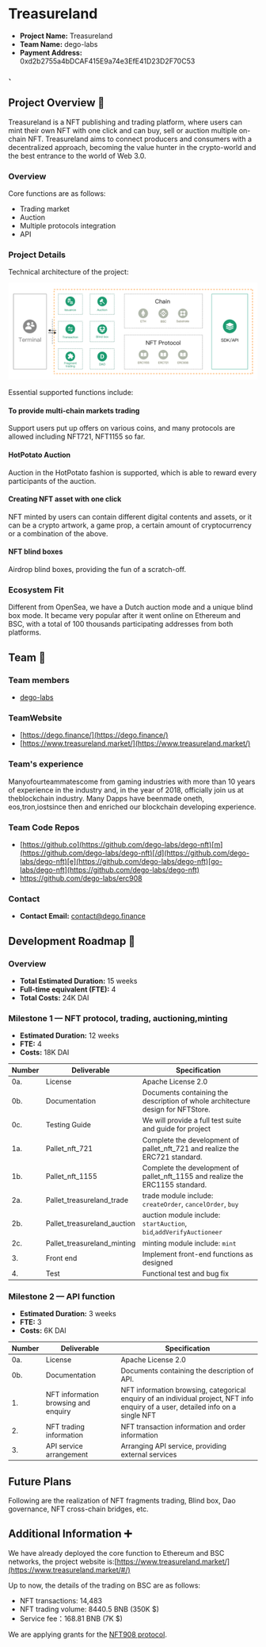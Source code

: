 # Treasureland

- **Project Name:** Treasureland
- **Team Name:** dego-labs
- **Payment Address:** 0xd2b2755a4bDCAF415E9a74e3EfE41D23D2F70C53

*、*

## Project Overview :page_facing_up:

Treasureland is a NFT publishing and trading platform, where users can mint their own NFT with one click and can buy, sell or auction multiple on-chain NFT. Treasureland aims to connect producers and consumers with a decentralized approach, becoming the value hunter in the crypto-world and the best entrance to the world of Web 3.0.

### Overview

Core functions are as follows:

* Trading market
* Auction
* Multiple protocols integration
* API

### Project Details

Technical architecture of the project:

![architecture](https://raw.githubusercontent.com/treasureland-market/doc/main/arch.png)


Essential supported functions include:

#### **To provide multi-chain markets trading**

Support users put up offers on various coins, and many protocols are allowed including NFT721, NFT1155 so far.

#### **HotPotato Auction**

Auction in the HotPotato fashion is supported, which is able to reward every participants of the auction.

#### **Creating NFT asset with one click**

NFT minted by users can contain different digital contents and assets, or it can be a crypto artwork, a game prop, a certain amount of cryptocurrency or a combination of the above.

#### **NFT blind boxes**

Airdrop blind boxes, providing the fun of a scratch-off.

### Ecosystem Fit

Different from OpenSea, we have a Dutch auction mode and a unique blind box mode. It became very popular after it went online on Ethereum and BSC, with a total of 100 thousands participating addresses from both platforms.

## Team :busts_in_silhouette:

### Team members

* [dego-labs](https://github.com/dego-labs)
### TeamWebsite

* [https://dego.finance/](https://dego.finance/)
* [https://www.treasureland.market/](https://www.treasureland.market/)
### 
### Team's experience

Manyofourteammatescome from gaming industries with more than 10 years of experience in the industry and, in the year of 2018, officially join us at theblockchain industry. Many Dapps have beenmade oneth, eos,tron,iostsince then and enriched our blockchain developing experience.

### 
### Team Code Repos

* [https://github.co](https://github.com/dego-labs/dego-nft)[m](https://github.com/dego-labs/dego-nft)[/d](https://github.com/dego-labs/dego-nft)[e](https://github.com/dego-labs/dego-nft)[go-labs/dego-nft](https://github.com/dego-labs/dego-nft)
* [http](https://github.com/dego-labs/erc908)[s](https://github.com/dego-labs/erc908)[://github.com/dego-labs/erc908](https://github.com/dego-labs/erc908)
### Contact

* **Contact Email:** contact@dego.finance

## Development Roadmap :nut_and_bolt:

### Overview

* **Total Estimated Duration:** 15 weeks
* **Full-time equivalent (FTE):** 4
* **Total Costs:** 24K DAI

### Milestone 1  — NFT  protocol, trading, auctioning,minting

* **Estimated Duration:** 12 weeks
* **FTE:** 4
* **Costs:** 18K DAI

| Number | Deliverable | Specification |
| ------------- | ------------- | ------------- |
| 0a. | License | Apache License 2.0 | 
| 0b. | Documentation | Documents containing the description of whole architecture design for NFTStore. |
| 0c. | Testing Guide | We will provide a full test suite and guide for project |
| 1a. | Pallet_nft_721 | Complete the development of pallet_nft_721 and realize the ERC721 standard. |
| 1b. | Pallet_nft_1155 | Complete the development of pallet_nft_1155 and realize the ERC1155 standard. |
| 2a. | Pallet_treasureland_trade | trade module include: ```createOrder```, ```cancelOrder```, ```buy```  |
| 2b. | Pallet_treasureland_auction | auction module include: ```startAuction```, ```bid```,```addVerifyAuctioneer``` |
| 2c. | Pallet_treasureland_minting | minting module include: ```mint``` |
| 3. | Front end | Implement front-end functions as designed |
| 4. | Test | Functional test and bug fix |


### Milestone 2  —  API function

* **Estimated Duration:** 3 weeks
* **FTE:** 3
* **Costs:** 6K DAI

| Number | Deliverable | Specification |
| ------------- | ------------- | ------------- |
| 0a. | License | Apache License 2.0 | 
| 0b. | Documentation | Documents containing the description of API. |
| 1. | NFT information browsing and enquiry | NFT information browsing, categorical   enquiry of an individual project, NFT info enquiry of a user, detailed info   on a single NFT |
| 2. | NFT trading information | NFT transaction information and order information |
| 3. | API service arrangement | Arranging API service, providing external services |




## Future Plans

Following are the realization of NFT fragments trading, Blind box, Dao governance, NFT cross-chain bridges, etc.

## Additional Information :heavy_plus_sign:

We have already deployed the core function to Ethereum and BSC networks, the project website is:[https://www.treasureland.market/](https://www.treasureland.market/#/)

Up to now, the details of the trading on BSC are as follows:

- NFT transactions: 14,483
- NFT trading volume: 8440.5 BNB (350K $)
- Service fee：168.81 BNB (7K $)



We are applying grants for the [NFT908 protocol](https://github.com/w3f/Open-Grants-Program/pull/189).

